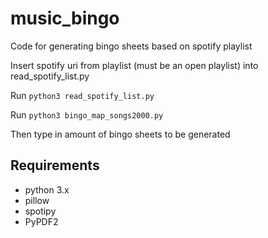# music_bingo
Code for generating bingo sheets based on spotify playlist

Insert spotify uri from playlist (must be an open playlist) into read_spotify_list.py <br>

Run 
    ```python3 read_spotify_list.py``` <br>

Run
    ```python3 bingo_map_songs2000.py``` <br>
    
Then type in amount of bingo sheets to be generated

## Requirements
* python 3.x
* pillow
* spotipy
* PyPDF2
